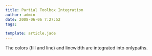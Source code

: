 ```yaml
---
title: Partial Toolbox Integration
author: admin
date: 2008-06-06 7:27:52
tags: 

template: article.jade
---
```


The colors (fill and line) and linewidth are integrated into onlypaths. 
